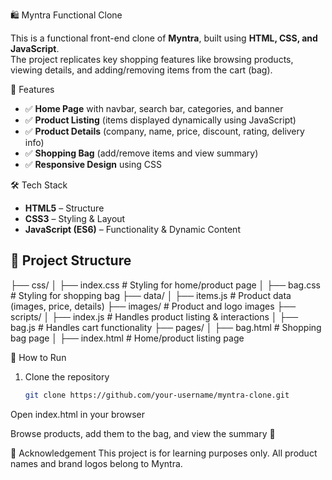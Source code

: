  🛍️ Myntra Functional Clone

This is a functional front-end clone of **Myntra**, built using **HTML, CSS, and JavaScript**.  
The project replicates key shopping features like browsing products, viewing details, and adding/removing items from the cart (bag).


 📌 Features
- ✅ **Home Page** with navbar, search bar, categories, and banner  
- ✅ **Product Listing** (items displayed dynamically using JavaScript)  
- ✅ **Product Details** (company, name, price, discount, rating, delivery info)  
- ✅ **Shopping Bag** (add/remove items and view summary)  
- ✅ **Responsive Design** using CSS  


 🛠️ Tech Stack
- **HTML5** – Structure  
- **CSS3** – Styling & Layout  
- **JavaScript (ES6)** – Functionality & Dynamic Content  


## 📂 Project Structure
├── css/
│ ├── index.css # Styling for home/product page
│ ├── bag.css # Styling for shopping bag
├── data/
│ ├── items.js # Product data (images, price, details)
├── images/ # Product and logo images
├── scripts/
│ ├── index.js # Handles product listing & interactions
│ ├── bag.js # Handles cart functionality
├── pages/
│ ├── bag.html # Shopping bag page
│ ├── index.html # Home/product listing page


🚀 How to Run
1. Clone the repository  
   ```bash
   git clone https://github.com/your-username/myntra-clone.git
Open index.html in your browser

Browse products, add them to the bag, and view the summary 🎉

🙌 Acknowledgement
This project is for learning purposes only.
All product names and brand logos belong to Myntra.

